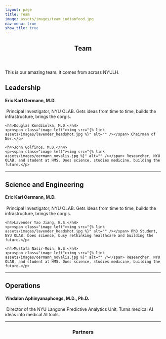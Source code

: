 ```yaml
---
layout: page
title: Team
image: assets/images/team_indianfood.jpg
nav-menu: true
show_tile: true
---
```


<!-- Main -->
<div id="main" class="alt">

<!-- Team -->
<section id="one">
	<div class="inner">
		<header class="major">
			<h1>Team</h1>
		</header>

<p>This is our amazing team. It comes from across NYULH.</p>

<!-- Leadership -->
<h2 id="elements">Leadership</h2>
<div class="row 200%">

<div class="row">
	<h4>Eric Karl Oermann, M.D.</h4>
	<p><span class="image left"><img src="{% link assets/images/oermann_novalis.jpg %}" alt="" /></span> Principal Investigator, NYU OLAB. Gets ideas from time to time, builds the infrastructure, brings the corgis.</p>

	<h4>Douglas Kondziolka, M.D.</h4>
	<p><span class="image left"><img src="{% link assets/images/lavender_headshot.jpg %}" alt="" /></span> Chairman of Ner.</p>

	<h4>John Golfinos, M.D.</h4>
	<p><span class="image left"><img src="{% link assets/images/oermann_novalis.jpg %}" alt="" /></span> Researcher, NYU OLAB, and student at HMS. Does science, studies medicine, building the future.</p>
</div>

<hr class="major" />

<!-- Science and Engineering -->
<h2 id="elements">Science and Engineering</h2>
<div class="row 200%">

<div class="row">
	<h4>Eric Karl Oermann, M.D.</h4>
	<p><span class="image left"><img src="{% link assets/images/oermann_novalis.jpg %}" alt="" /></span> Principal Investigator, NYU OLAB. Gets ideas from time to time, builds the infrastructure, brings the corgis.</p>

	<h4>Lavender Yao Jiang, B.S.</h4>
	<p><span class="image left"><img src="{% link assets/images/lavender_headshot.jpg %}" alt="" /></span> PhD Student, NYU OLAB. Does science, busy rethinking healthcare and building the future.</p>

	<h4>Mustafa Nasir-Moin, B.S.</h4>
	<p><span class="image left"><img src="{% link assets/images/oermann_novalis.jpg %}" alt="" /></span> Researcher, NYU OLAB, and student at HMS. Does science, studies medicine, building the future.</p>
</div>

<hr class="major" />

<!-- Elements -->
<h2 id="elements">Operations</h2>
<div class="row 200%">

<div class="row">
	<h4>Yindalon Aphinyanaphongs, M.D., Ph.D.</h4>
	<p><span class="image left"><img src="{% link assets/images/YindalonAphinyanaphongs_headshot.jpg %}" alt="" /></span> Director of the NYU Langone Predictive Analytics Unit. Turns medical AI ideas into medical AI tools.</p>

</div>

<hr class="major" />

<!-- Partners -->
<section id="one">
	<div class="inner">
		<header class="major">
			<h1>Partners</h1>
		</header>

